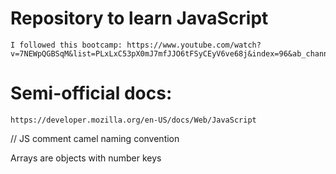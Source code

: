 # Repository to learn JavaScript
    I followed this bootcamp: https://www.youtube.com/watch?v=7NEWpQGBSqM&list=PLxLxC53pX0mJ7mfJJO6tFSyCEyV6ve68j&index=96&ab_channel=CodeWithSahib
# Semi-official docs:
    https://developer.mozilla.org/en-US/docs/Web/JavaScript
// JS comment
camel naming convention

Arrays are objects with number keys